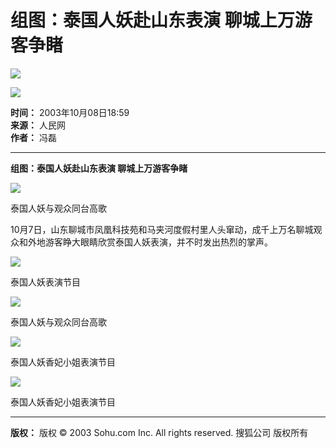 # 组图：泰国人妖赴山东表演 聊城上万游客争睹

![](https://news.sohu.com/sximages/1225011.gif)

![](https://news.sohu.com/sximages/1225010.gif)

**时间：** 2003年10月08日18:59  
**来源：** 人民网  
**作者：** 冯磊  

---

**组图：泰国人妖赴山东表演 聊城上万游客争睹**

![](https://photo.sohu.com/67/96/Img214199667.jpg)

泰国人妖与观众同台高歌

10月7日，山东聊城市凤凰科技苑和马夹河度假村里人头窜动，成千上万名聊城观众和外地游客睁大眼睛欣赏泰国人妖表演，并不时发出热烈的掌声。

**![](https://photo.sohu.com/70/96/Img214199670.jpg)**

泰国人妖表演节目

**![](https://photo.sohu.com/72/96/Img214199672.jpg)**

泰国人妖与观众同台高歌

**![](https://photo.sohu.com/75/96/Img214199675.jpg)**

泰国人妖香妃小姐表演节目

**![](https://photo.sohu.com/76/96/Img214199676.jpg)**

泰国人妖香妃小姐表演节目

---

**版权：** 版权 © 2003 Sohu.com Inc. All rights reserved. 搜狐公司 版权所有